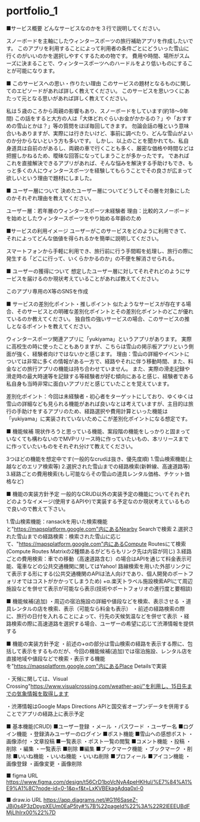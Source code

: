 # portfolio_1


■サービス概要
どんなサービスなのかを３行で説明してください。


スノーボードを主軸にしたウィンタースポーツの旅行補助アプリを作成したいです。
このアプリを利用することによって利用者の条件ごとにどういった雪山に行くのがいいのかを選択しやすくするための物です。
費用や時間、場所がスムーズに決まることで、ウィンタースポーツへのハードルをより低いものにすることが可能になります。


■ このサービスへの思い・作りたい理由
このサービスの題材となるものに関してのエピソードがあれば詳しく教えてください。
このサービスを思いつくにあたって元となる思いがあれば詳しく教えてください。


私は５歳のころから両親の影響もあり、スノーボードをしています(約18～9年間)
この話をすると大方の人は「大体どれぐらいお金がかかるの？」や「おすすめの雪山とかは？」等の質問をほぼ毎回してきます。
勿論会話の種という意味合いもありますが、実際には行きたいけど、事前に調べたり、どんな雪山がよいのか分からないという方も多いです。
しかし、以上のことを聞かれても、私自身道具は自前のがあるし、両親の車で行くことも多く、厳密な価格や時間などは把握しかねるため、曖昧な回答になってしまうことが多かったです。
であればこれを直接解決できるアプリがあれば、そんな悩みを解決する手助けもでき、もっと多くの人にウィンタースポーツを経験してもらうことでその良さが広まって欲しいという理由で題材にしました。


■ ユーザー層について
決めたユーザー層についてどうしてその層を対象にしたのかそれぞれ理由を教えてください。


ユーザー層：若年層のウィンタースポーツ未経験者
理由：比較的スノーボードを始めとしたウィンタースポーツをやり始める年齢のため


■サービスの利用イメージ
ユーザーがこのサービスをどのように利用できて、それによってどんな価値を得られるかを簡単に説明してください。


スマートフォンから手軽に利用でき、旅行前に行う手間暇を処理し、旅行の際に発生する「どこに行って、いくらかかるのか」の不便を解消させられる。


■ ユーザーの獲得について
想定したユーザー層に対してそれぞれどのようにサービスを届けるのか現状考えていることがあれば教えてください。


このアプリ専用のX等のSNSを作成


■ サービスの差別化ポイント・推しポイント
似たようなサービスが存在する場合、そのサービスとの明確な差別化ポイントとその差別化ポイントのどこが優れているのか教えてください。
独自性の強いサービスの場合、このサービスの推しとなるポイントを教えてください。


ウィンタースポーツ関連アプリに「yukiyama」というアプリがあります。
実際に高校生の時に使ったこともありますが、こちらは雪山の掲示板アプリという側面が強く、経験者向けではないかと感じます。
理由：雪山の詳細やイベントについては非常に多くの情報がある一方で、経路やそれに伴う移動時間、また、料金などの旅行アプリの機能は持ち合わせていません。
また、実際の滑走記録や滑走時の最大時速等を記録する等経験者が好む傾向にあると感じ、経験者である私自身も当時非常に面白いアプリだと感じていたことを覚えています。


差別化ポイント：今回は未経験者・初心者をターゲットにしており、ゆくゆくは雪山の詳細なども見られる機能があれば良いなとは考えていますが、主目的は旅行の手助けをするアプリのため、経路選択や費用計算といった機能は「yukiyama」に実装されていないためここが差別化ポイントになる想定です。


■ 機能候補
現状作ろうと思っている機能、案段階の機能をしっかりと固まっていなくても構わないのでMVPリリース時に作っていたいもの、本リリースまでに作っていたいものをそれぞれ分けて教えてください。


3つほどの機能を想定中です(一般的なcrudは抜き、優先度順)
1.雪山検索機能(上越などのエリア検索等)
2.選択された雪山までの経路検索(新幹線、高速道路等)
3.経路ごとの費用検索(もし可能ならその雪山の道具レンタル価格、チケット価格など)


■ 機能の実装方針予定
一般的なCRUD以外の実装予定の機能についてそれぞれどのようなイメージ(使用するAPIや)で実装する予定なのか現状考えているもので良いので教えて下さい。


1.雪山検索機能：ransackを用いた検索機能と"https://mapsplatform.google.com"内にあるNearby Searchで検索
2.選択された雪山までの経路検索：検索された雪山に応じて、"https://mapsplatform.google.com"内にあるCompute Routesにて検索(Compute Routes Matrixの2種類あるがどちらもリンク先は内容が同じ)
3.経路ごとの費用検索：車での移動（高速道路含む）の場合はAPIを通じて料金表示可能、電車などの公共交通機関に関してはYahoo! 路線検索を用いた外部リンクにて表示する形にする(公共交通機関のAPIは法人向けであり、個人開発のポートフォリオではコストがかかってしまうため)
+α.楽天トラベル施設検索APIにて周辺施設などを併せて表示が可能なら表示(技術やポートフォリオの進行度と要相談)


■ 機能候補(追加)
・周辺の宿泊施設の詳細や値段などを検索、表示させる
・道具レンタルの店を検索、表示（可能なら料金も表示）
・前述の経路検索の際に、旅行の日付を入れることによって、行先の天候気温などを併せて表示
・経路検索の際に高速道路を選択する場合、ユーザーの希望に応じて渋滞情報を提供する

■ 機能の実装方針予定
・前述の+αの部分は雪山検索の経路を表示する際に、包括して表示をするものだが、今回の機能候補(追加)では宿泊施設、レンタル店を直接地域や値段などで検索・表示する機能を"https://mapsplatform.google.com"内にあるPlace Detailsで実装

・天候に関しては、Visual Crossing"https://www.visualcrossing.com/weather-api/"を利用し、15日先までの気象情報を取得します

・渋滞情報はGoogle Maps Directions APIと国交省オープンデータを併用することでアプリの経路上に表示予定

■ 基本機能(CRUD)
    ■ユーザー登録
        ・メール
        ・パスワード
        ・ユーザー名
    ■ログイン機能
        ・登録済みユーザーのログイン
    ■ポスト機能
        ■雪山への感想ポスト
            ・画像添付
            ・文章投稿
        ■一覧表示
            ・ポスト一覧の閲覧
        ■コメント機能
            ・投稿
            ・削除
            ・編集
            ・一覧表示
        ■削除
        ■編集
        ■ブックマーク機能
            ・ブックマーク
            ・削除
        ■いいね機能
            ・いいね機能
            ・いいね削除
    ■プロフィール
        ■アイコン機能
            ・画像登録
            ・画像変更
            ・画像削除

■ figma URL
    https://www.figma.com/design/t56CrD1boVcNyA4peHKHul/%E7%84%A1%E9%A1%8C?node-id=0-1&p=f&t=LxKVBEkagAdqa0xl-0

■ draw.io URL
    https://app.diagrams.net/#G1f6SaseZ-JBj0s4P3zDpypXEUm0EaP5ty#%7B%22pageId%22%3A%22R2lEEEUBdFMjLlhIrx00%22%7D